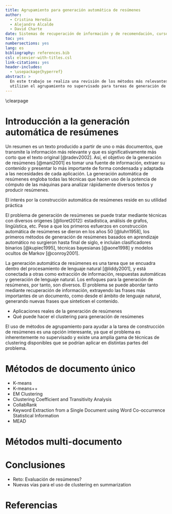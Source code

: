 ```yaml
---
title: Agrupamiento para generación automática de resúmenes
author:
  - Cristina Heredia
  - Alejandro Alcalde
  - David Charte
date: Sistemas de recuperación de información y de recomendación, curso 2017-2018
toc: yes
numbersections: yes
lang: es
bibliography: references.bib
csl: elsevier-with-titles.csl
link-citations: yes
header-includes:
  - \usepackage{hyperref}
abstract: >
  En este trabajo se realiza una revisión de los métodos más relevantes que
  utilizan el agrupamiento no supervisado para tareas de generación de resúmenes. ======AMPLIAR======
---
```


\clearpage

# Introducción a la generación automática de resúmenes

Un resumen es un texto producido a partir de uno o más documentos, que transmite la información más relevante y que es significativamente más corto que el texto original [@radev2002]. Así, el objetivo de la generación de resúmenes [@mani2001] es tomar una fuente de información, extraer su contenido y presentar lo más importante de forma condensada y adaptada a las necesidades de cada aplicación. La generación automática de resúmenes engloba todas las técnicas que hacen uso de la potencia de cómputo de las máquinas para analizar rápidamente diversos textos y producir resúmenes.

El interés por la construcción automática de resúmenes reside en su utilidad práctica


El problema de generación de resúmenes se puede tratar mediante técnicas con diversos orígenes [@lloret2012]: estadística, análisis de grafos, lingüística, etc. Pese a que los primeros esfuerzos en construcción automática de resúmenes se dieron en los años 50 [@luhn1958], los primeros métodos de generación de resúmenes basados en aprendizaje automático no surgieron hasta final de siglo, e incluían clasificadores binarios [@kupiec1995], técnicas bayesianas [@aone1998] y modelos ocultos de Markov [@conroy2001].

La generación automática de resúmenes es una tarea que se encuadra dentro del procesamiento de lenguaje natural [@liddy2001], y está conectada a otras como extracción de información, respuestas automáticas y generación de lenguaje natural. Los enfoques para la generación de resúmenes, por tanto, son diversos. El problema se puede abordar tanto mediante recuperación de información, extrayendo las frases más importantes de un documento, como desde el ámbito de lenguaje natural, generando nuevas frases que sinteticen el contenido.


- Aplicaciones reales de la generación de resúmenes
- Qué puede hacer el clustering para generación de resúmenes

El uso de métodos de agrupamiento para ayudar a la tarea de construcción de resúmenes es una opción interesante, ya que el problema es inherentemente no supervisado y existe una amplia gama de técnicas de clustering disponibles que se podrían aplicar en distintas partes del problema.

# Métodos de documento único
- K-means
- K-means++
- EM Clustering
- Clustering Coefficient and Transitivity Analysis
- CollabRank
- Keyword Extraction from a Single Document using Word Co-occurrence Statistical Information
- MEAD
# Métodos multi-documento

# Conclusiones

- Reto: Evaluación de resúmenes?
- Nuevas vías para el uso de clustering en summarization

# Referencias
